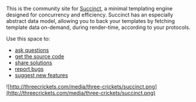 This is the community site for [Succinct](http://threecrickets.com/succinct/), a minimal templating engine designed for concurrency and efficiency. Succinct has an especially abstract data model, allowing you to back your templates by fetching template data on-demand, during render-time, according to your protocols.

Use this space to:

  * [ask questions](http://groups.google.com/group/prudence-community)
  * [get the source code](http://code.google.com/p/succinct/source/checkout)
  * [share solutions](http://code.google.com/p/succinct/w/list)
  * [report bugs](http://code.google.com/p/succinct/issues/list)
  * [suggest new features](http://code.google.com/p/succinct/issues/list)

![http://threecrickets.com/media/three-crickets/succinct.png](http://threecrickets.com/media/three-crickets/succinct.png)